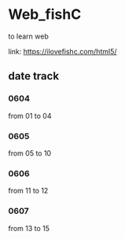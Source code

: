 # Web_fishC
to learn web

link: https://ilovefishc.com/html5/

## date track
### 0604
from 01 to 04
### 0605
from 05 to 10
### 0606
from 11 to 12
### 0607
from 13 to 15